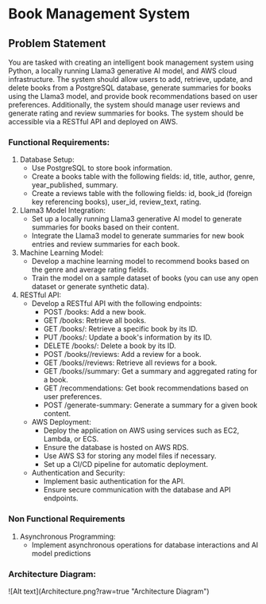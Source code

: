 # Book Management System

<H2> Problem Statement </H2>
You are tasked with creating an intelligent book management system using Python, a locally running Llama3 generative AI model, and AWS cloud infrastructure. The system should allow users to add, retrieve, update, and delete books from a PostgreSQL database, generate summaries for books using the Llama3 model, and provide book recommendations based on user preferences. Additionally, the system should manage user reviews and generate rating and review summaries for books. The system should be accessible via a RESTful API and deployed on AWS.

<h3>Functional Requirements:</h3>
<ol>
<li>	Database Setup:
<ul><li>Use PostgreSQL to store book information.
<li>Create a books table with the following fields: id, title, author, genre, year_published, summary.
<li>Create a reviews table with the following fields: id, book_id (foreign key referencing books), user_id, review_text, rating.</ul>
<li>	Llama3 Model Integration:
<ul><li>Set up a locally running Llama3 generative AI model to generate summaries for books based on their content.
<li>Integrate the Llama3 model to generate summaries for new book entries and review summaries for each book.</ul>
<li>Machine Learning Model:
<ul><li>Develop a machine learning model to recommend books based on the genre and average rating fields.
<li>Train the model on a sample dataset of books (you can use any open dataset or generate synthetic data).</ul>
<li>RESTful API:
<ul><li>Develop a RESTful API with the following endpoints:
<ul><li>POST /books: Add a new book.
<li>GET /books: Retrieve all books.
<li>GET /books/<id>: Retrieve a specific book by its ID.
<li>PUT /books/<id>: Update a book's information by its ID.
<li>DELETE /books/<id>: Delete a book by its ID.
<li>POST /books/<id>/reviews: Add a review for a book.
<li>GET /books/<id>/reviews: Retrieve all reviews for a book.
<li>GET /books/<id>/summary: Get a summary and aggregated rating for a book.
<li>GET /recommendations: Get book recommendations based on user preferences.
<li>POST /generate-summary: Generate a summary for a given book content.
  </ul>
<li>AWS Deployment:
<ul><li>Deploy the application on AWS using services such as EC2, Lambda, or ECS.
<li>Ensure the database is hosted on AWS RDS.
<li>Use AWS S3 for storing any model files if necessary.
<li>Set up a CI/CD pipeline for automatic deployment.</ul>
<li>Authentication and Security:
<ul><li>Implement basic authentication for the API.
<li>Ensure secure communication with the database and API endpoints.</ul>
</ol>

<h3>Non Functional Requirements</h3>
<ol><li>Asynchronous Programming:
<ul><li>Implement asynchronous operations for database interactions and AI model predictions</ul>
</ol>



<h3>Architecture Diagram:</h3>
![Alt text](Architecture.png?raw=true "Architecture Diagram")
